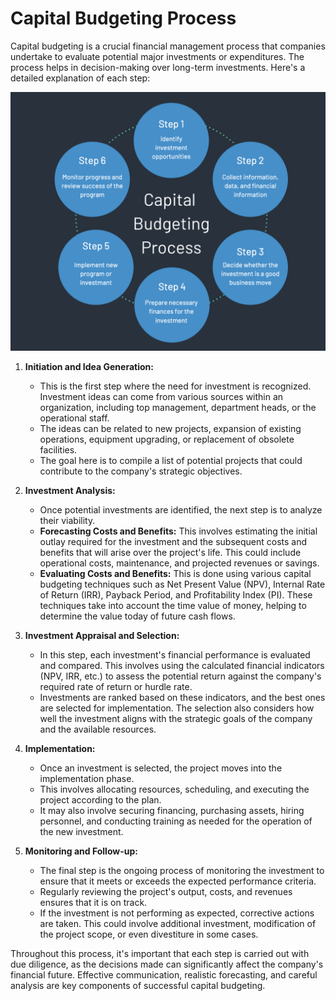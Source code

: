 
# Capital Budgeting Process

Capital budgeting is a crucial financial management process that companies undertake to evaluate potential major investments or expenditures. The process helps in decision-making over long-term investments. Here's a detailed explanation of each step:



![cb-process](image-1.png)

1. **Initiation and Idea Generation:**
    * This is the first step where the need for investment is recognized. Investment ideas can come from various sources within an organization, including top management, department heads, or the operational staff. 
    * The ideas can be related to new projects, expansion of existing operations, equipment upgrading, or replacement of obsolete facilities.
    * The goal here is to compile a list of potential projects that could contribute to the company's strategic objectives.

2. **Investment Analysis:**
    * Once potential investments are identified, the next step is to analyze their viability.
    * **Forecasting Costs and Benefits:** This involves estimating the initial outlay required for the investment and the subsequent costs and benefits that will arise over the project's life. This could include operational costs, maintenance, and projected revenues or savings.
    * **Evaluating Costs and Benefits:** This is done using various capital budgeting techniques such as Net Present Value (NPV), Internal Rate of Return (IRR), Payback Period, and Profitability Index (PI). These techniques take into account the time value of money, helping to determine the value today of future cash flows.

3. **Investment Appraisal and Selection:**
    * In this step, each investment's financial performance is evaluated and compared. This involves using the calculated financial indicators (NPV, IRR, etc.) to assess the potential return against the company's required rate of return or hurdle rate.
    * Investments are ranked based on these indicators, and the best ones are selected for implementation. The selection also considers how well the investment aligns with the strategic goals of the company and the available resources.

4. **Implementation:**
    * Once an investment is selected, the project moves into the implementation phase. 
    * This involves allocating resources, scheduling, and executing the project according to the plan. 
    * It may also involve securing financing, purchasing assets, hiring personnel, and conducting training as needed for the operation of the new investment.

5. **Monitoring and Follow-up:**
    * The final step is the ongoing process of monitoring the investment to ensure that it meets or exceeds the expected performance criteria.
    * Regularly reviewing the project's output, costs, and revenues ensures that it is on track.
    * If the investment is not performing as expected, corrective actions are taken. This could involve additional investment, modification of the project scope, or even divestiture in some cases.

Throughout this process, it's important that each step is carried out with due diligence, as the decisions made can significantly affect the company's financial future. Effective communication, realistic forecasting, and careful analysis are key components of successful capital budgeting.